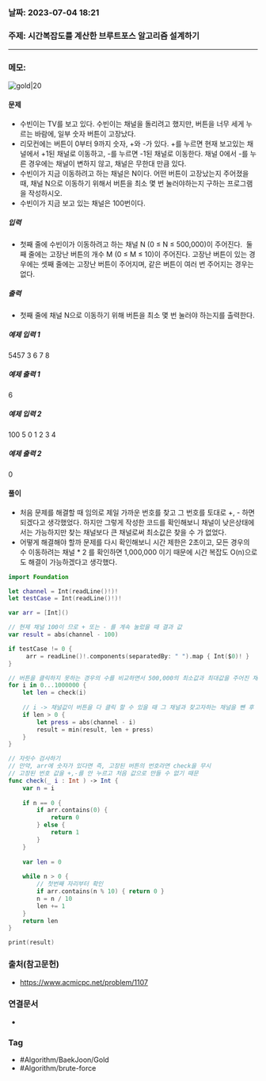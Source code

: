 ### 날짜: 2023-07-04 18:21

### 주제: 시간복잡도를 계산한 브루트포스 알고리즘 설계하기
---
### 메모: 
![gold|20](https://d2gd6pc034wcta.cloudfront.net/tier/11.svg)
#### 문제
- 수빈이는 TV를 보고 있다. 수빈이는 채널을 돌리려고 했지만, 버튼을 너무 세게 누르는 바람에, 일부 숫자 버튼이 고장났다.
- 리모컨에는 버튼이 0부터 9까지 숫자, +와 -가 있다. +를 누르면 현재 보고있는 채널에서 +1된 채널로 이동하고, -를 누르면 -1된 채널로 이동한다. 채널 0에서 -를 누른 경우에는 채널이 변하지 않고, 채널은 무한대 만큼 있다.
- 수빈이가 지금 이동하려고 하는 채널은 N이다. 어떤 버튼이 고장났는지 주어졌을 때, 채널 N으로 이동하기 위해서 버튼을 최소 몇 번 눌러야하는지 구하는 프로그램을 작성하시오. 
- 수빈이가 지금 보고 있는 채널은 100번이다.
##### 입력
- 첫째 줄에 수빈이가 이동하려고 하는 채널 N (0 ≤ N ≤ 500,000)이 주어진다.  둘째 줄에는 고장난 버튼의 개수 M (0 ≤ M ≤ 10)이 주어진다. 고장난 버튼이 있는 경우에는 셋째 줄에는 고장난 버튼이 주어지며, 같은 버튼이 여러 번 주어지는 경우는 없다.
##### 출력
- 첫째 줄에 채널 N으로 이동하기 위해 버튼을 최소 몇 번 눌러야 하는지를 출력한다.
##### 예제 입력 1 
5457
3
6 7 8
##### 예제 출력 1 
6
##### 예제 입력 2 
100
5
0 1 2 3 4
##### 예제 출력 2 
0
#### 풀이
- 처음 문제를 해결할 때 임의로 제일 가까운 번호를 찾고 그 번호를 토대로 +, - 하면 되겠다고 생각했었다. 하지만 그렇게 작성한 코드를 확인해보니 채널이 낮은상태에서는 가능하지만 찾는 채널보다 큰 채널로써 최소값은 찾을 수 가 없었다. 
- 어떻게 해결해야 할까 문제를 다시 확인해보니 시간 제한은 2초이고, 모든 경우의 수 이동하려는 채널 * 2 를 확인하면 1,000,000 이기 때문에 시간 복잡도 O(n)으로도 해결이 가능하겠다고 생각했다. 
``` swift 
import Foundation 

let channel = Int(readLine()!)! 
let testCase = Int(readLine()!)!

var arr = [Int]()

// 현제 채널 100이 므로 + 또는 - 를 계속 눌렀을 때 결과 값
var result = abs(channel - 100)

if testCase != 0 { 
	 arr = readLine()!.components(separatedBy: " ").map { Int($0)! }
}

// 버튼을 클릭하지 못하는 경우의 수를 비교하면서 500,000의 최소값과 최대값을 주어진 채널값과 비교하면서 최소값을 뽑아냄
for i in 0...1000000 { 
	let len = check(i)
	
	// i -> 채널값이 버튼을 다 클릭 할 수 있을 때 그 채널과 찾고자하는 채널을 뺀 후 값을 i 채널 버튼을 누른 값과 빼서 최솟값을 비교
	if len > 0 { 
		let press = abs(channel - i)
		result = min(result, len + press)
	} 
}

// 자릿수 검사하기
// 만약, arr에 숫자가 있다면 즉, 고장된 버튼의 번호라면 check을 무시 
// 고장된 번호 값을 +,-를 안 누르고 처음 값으로 만들 수 없기 때문
func check(_ i : Int ) -> Int { 
	var n = i 
	
	if n == 0 { 
		if arr.contains(0) { 
			return 0
		} else { 
			return 1 
		}
	}
	
	var len = 0 
	
	while n > 0 { 
		// 첫번째 자리부터 확인
		if arr.contains(n % 10) { return 0 }
		n = n / 10
		len += 1 
	}
	return len
}

print(result)
```

### 출처(참고문헌) 
- https://www.acmicpc.net/problem/1107

### 연결문서 
- 

### Tag
- #Algorithm/BaekJoon/Gold 
- #Algorithm/brute-force 